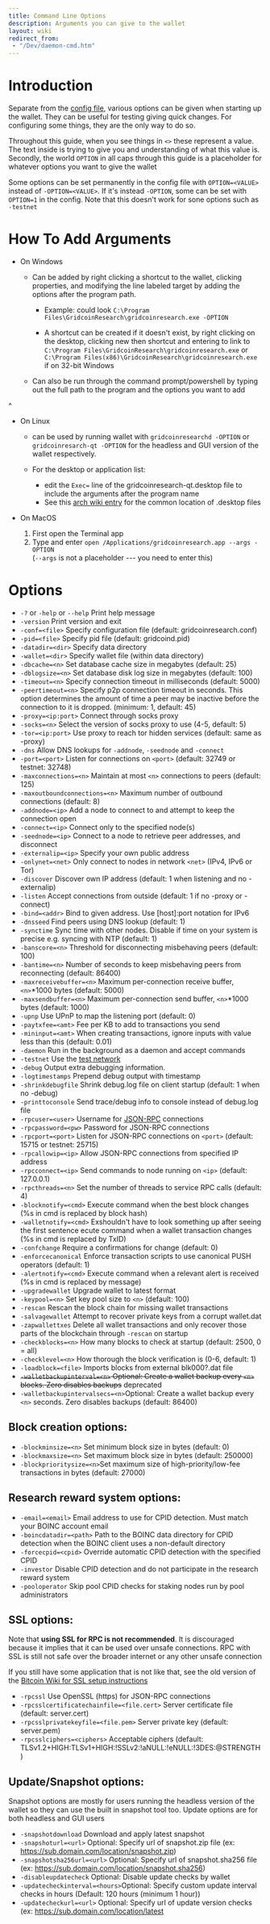 ```yaml
---
title: Command Line Options 
description: Arguments you can give to the wallet
layout: wiki
redirect_from:
 - "/Dev/daemon-cmd.htm"
---
```


# Introduction

Separate from the [config file](config-file "wikilink"), various options can
be given when starting up the wallet. They can be useful for testing giving 
quick changes. For configuring some things, they are the only way to do so.


Throughout this guide, when you see things in `<>` these represent a value. The
text inside is trying to give you and understanding of what this value is. Secondly,
the world `OPTION` in all caps through this guide is a placeholder for whatever 
options you want to give the wallet


Some options can be set permanently in the config file with `OPTION=<VALUE>` 
instead of `-OPTION=<VALUE>`. If it's instead `-OPTION`, some can be set with
`OPTION=1` in the config. Note that this doesn't work for sone options
such as `-testnet`

# How To Add Arguments

* On Windows 
    * Can be added by right clicking a shortcut to the wallet, clicking properties,
      and modifying the line labeled target by adding the options after the program
      path. 
    
        * Example: could look `C:\Program Files\GridcoinResearch\gridcoinresearch.exe -OPTION `

        
        * A shortcut can be created if it doesn't exist, by right clicking on 
        the desktop, clicking new then shortcut and entering to link to 
        `C:\Program Files\GridcoinResearch\gridcoinresearch.exe` or
        `C:\Program Files(x86)\GridcoinResearch\gridcoinresearch.exe` if on 32-bit
        Windows

    * Can also be run through the command prompt/powershell by typing 
      out the full path to the program and the options you want to add

^
* On Linux 
  * can be used by running wallet with `gridcoinresearchd -OPTION` or `gridcoinresarch-qt -OPTION` for the headless and GUI version of the wallet respectively.

  * For the desktop or application list:
    * edit the `Exec=` line of the gridcoinresearch-qt.desktop file to include the arguments after the program name
    * See this [arch wiki entry](https://wiki.archlinux.org/index.php/desktop_entries#Application_entry) for the common location of .desktop files


* On MacOS 
  1. First open the Terminal app
  2. Type and enter `open /Applications/gridcoinresearch.app --args -OPTION`  
    (`--args` is not a placeholder --- you need to enter this)





# Options 

  * `-?` or `-help` or `--help` Print help message
  * `-version`               Print version and exit
  * `-conf=<file>`           Specify configuration file (default: gridcoinresearch.conf)
  * `-pid=<file>`            Specify pid file (default: gridcoind.pid)
  * `-datadir=<dir>`         Specify data directory
  * `-wallet=<dir>`          Specify wallet file (within data directory)
  * `-dbcache=<n>`           Set database cache size in megabytes (default: 25)
  * `-dblogsize=<n>`         Set database disk log size in megabytes (default: 100)
  * `-timeout=<n>`           Specify connection timeout in milliseconds (default: 5000)
  * `-peertimeout=<n>`       Specify p2p connection timeout in seconds. This option determines the amount of time a peer may be inactive before the connection to it is dropped. (minimum: 1, default: 45)
  * `-proxy=<ip:port>`       Connect through socks proxy
  * `-socks=<n>`             Select the version of socks proxy to use (4-5, default: 5)
  * `-tor=<ip:port>`         Use proxy to reach tor hidden services (default: same as -proxy)
  * `-dns`                   Allow DNS lookups for `-addnode`, `-seednode` and `-connect`
  * `-port=<port>`           Listen for connections on `<port>` (default: 32749 or testnet: 32748)
  * `-maxconnections=<n>`    Maintain at most `<n>` connections to peers (default: 125)
  * `-maxoutboundconnections=<n>` Maximum number of outbound connections (default: 8)
  * `-addnode=<ip>`          Add a node to connect to and attempt to keep the connection open
  * `-connect=<ip>`          Connect only to the specified node(s)
  * `-seednode=<ip>`         Connect to a node to retrieve peer addresses, and disconnect
  * `-externalip=<ip>`       Specify your own public address
  * `-onlynet=<net>`         Only connect to nodes in network `<net>` (IPv4, IPv6 or Tor)
  * `-discover`              Discover own IP address (default: 1 when listening and no -externalip)
  * `-listen`                Accept connections from outside (default: 1 if no -proxy or -connect)
  * `-bind=<addr>`           Bind to given address. Use [host]:port notation for IPv6
  * `-dnsseed`               Find peers using DNS lookup (default: 1)
  * `-synctime`              Sync time with other nodes. Disable if time on your system is precise e.g. syncing with NTP (default: 1)
  * `-banscore=<n>`          Threshold for disconnecting misbehaving peers (default: 100)
  * `-bantime=<n>`           Number of seconds to keep misbehaving peers from reconnecting (default: 86400)
  * `-maxreceivebuffer=<n>`  Maximum per-connection receive buffer, `<n>`*1000 bytes (default: 5000)
  * `-maxsendbuffer=<n>`     Maximum per-connection send buffer, `<n>`*1000 bytes (default: 1000)
  * `-upnp`                  Use UPnP to map the listening port (default: 0)
  * `-paytxfee=<amt>`        Fee per KB to add to transactions you send
  * `-mininput=<amt>`        When creating transactions, ignore inputs with value less than this (default: 0.01)
  * `-daemon`                Run in the background as a daemon and accept commands
  * `-testnet`              Use the [test network](testnet "wikilink")
  * `-debug`                Output extra debugging information.
  * `-logtimestamps`        Prepend debug output with timestamp
  * `-shrinkdebugfile`      Shrink debug.log file on client startup (default: 1 when no -debug)
  * `-printtoconsole`       Send trace/debug info to console instead of debug.log file
  * `-rpcuser=<user>`       Username for [JSON-RPC](rpc "wikilink") connections
  * `-rpcpassword=<pw>`     Password for JSON-RPC connections
  * `-rpcport=<port>`       Listen for JSON-RPC connections on `<port>` (default: 15715 or testnet: 25715)
  * `-rpcallowip=<ip>`      Allow JSON-RPC connections from specified IP address
  * `-rpcconnect=<ip>`      Send commands to node running on `<ip>` (default: 127.0.0.1)
  * `-rpcthreads=<n>`       Set the number of threads to service RPC calls (default: 4)
  * `-blocknotify=<cmd>`    Execute command when the best block changes (%s in cmd is replaced by block hash)
  * `-walletnotify=<cmd>`   Exshouldn't have to look something up after seeing the first sentence ecute command when a wallet transaction changes (%s in cmd is replaced by TxID)
  * `-confchange`           Require a confirmations for change (default: 0)
  * `-enforcecanonical`     Enforce transaction scripts to use canonical PUSH operators (default: 1)
  * `-alertnotify=<cmd>`    Execute command when a relevant alert is received (%s in cmd is replaced by message)
  * `-upgradewallet`        Upgrade wallet to latest format
  * `-keypool=<n>`          Set key pool size to `<n>` (default: 100)
  * `-rescan`               Rescan the block chain for missing wallet transactions
  * `-salvagewallet`        Attempt to recover private keys from a corrupt wallet.dat
  * `-zapwallettxes`        Delete all wallet transactions and only recover those parts of the blockchain through `-rescan` on startup
  * `-checkblocks=<n>`      How many blocks to check at startup (default: 2500, 0 = all)
  * `-checklevel=<n>`       How thorough the block verification is (0-6, default: 1)
  * `-loadblock=<file>`     Imports blocks from external blk000?.dat file
  * ~~`-walletbackupinterval=<n>`    Optional: Create a wallet backup every `<n>` blocks. Zero disables backups~~ deprecated
  * `-walletbackupintervalsecs=<n>`Optional: Create a wallet backup every `<n>` seconds. Zero disables backups (default: 86400)

## Block creation options:
  * `-blockminsize=<n>`     Set minimum block size in bytes (default: 0)
  * `-blockmaxsize=<n>`     Set maximum block size in bytes (default: 250000)
  * `-blockprioritysize=<n>`Set maximum size of high-priority/low-fee transactions in bytes (default: 27000)

## Research reward system options:
  * `-email=<email>`        Email address to use for CPID detection. Must match your BOINC account email
  * `-boincdatadir=<path>`  Path to the BOINC data directory for CPID detection when the BOINC client uses a non-default directory
  * `-forcecpid=<cpid>`     Override automatic CPID detection with the specified CPID
  * `-investor`             Disable CPID detection and do not participate in the research reward system
  * `-pooloperator`         Skip pool CPID checks for staking nodes run by pool administrators

## SSL options: 
Note that **using SSL for RPC is not recommended**. It is discouraged because
it implies that it can be used over unsafe connections. RPC with SSL
is still not safe over the broader internet or any other unsafe connection 

If you still have some application that is not like that, see the old version of the 
[Bitcoin Wiki for SSL setup instructions](https://en.bitcoin.it/w/index.php?title=Enabling_SSL_on_original_client_daemon&oldid=33159)

  * `-rpcssl`                                 Use OpenSSL (https) for JSON-RPC connections
  * `-rpcsslcertificatechainfile=<file.cert>` Server certificate file (default: server.cert)
  * `-rpcsslprivatekeyfile=<file.pem>`        Server private key (default: server.pem)
  * `-rpcsslciphers=<ciphers>`                Acceptable ciphers (default: TLSv1.2+HIGH:TLSv1+HIGH:!SSLv2:!aNULL:!eNULL:!3DES:@STRENGTH)

## Update/Snapshot options:
Snapshot options are mostly for users running the headless version of the wallet 
so they can use the built in snapshot tool too. Update options are for both headless
and GUI users

  * `-snapshotdownload`           Download and apply latest snapshot
  * `-snapshoturl=<url>`          Optional: Specify url of snapshot.zip file (ex: https://sub.domain.com/location/snapshot.zip)
  * `-snapshotsha256url=<url>`    Optional: Specify url of snapshot.sha256 file (ex: https://sub.domain.com/location/snapshot.sha256)
  * `-disableupdatecheck`         Optional: Disable update checks by wallet
  * `-updatecheckinterval=<hours>`Optional: Specify custom update interval checks in hours (Default: 120 hours (minimum 1 hour))
  * `-updatecheckurl=<url>`       Optional: Specify url of update version checks (ex: https://sub.domain.com/location/latest
